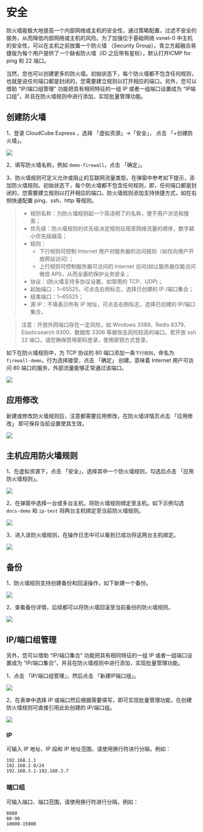 ---
---

# 安全

防火墙能极大地提高一个内部网络或主机的安全性，通过策略配置，过滤不安全的服务，从而降低内部网络或主机的风险。为了加强位于基础网络 vxnet-0 中主机的安全性，可以在主机之前放置一个防火墙 （Security Group）。青立方超融合易捷版为每个用户提供了一个缺省防火墙（ID 之后带有星标），默认打开ICMP for ping 和 22 端口。

当然，您也可以创建更多的防火墙。初始状态下，每个防火墙都不包含任何规则，也就是说任何端口都是封闭的，您需要建立规则以打开相应的端口。另外，您可以借助 “IP/端口组管理” 功能把具有相同特征的一组 IP 或者一组端口设置成为 “IP端口组”，并且在防火墙规则中进行添加，实现批量管理功能。

## 创建防火墙

1、登录 CloudCube Express ，选择 「虚拟资源」→「安全」， 点击 「+创建防火墙」。

![](https://pek3b.qingstor.com/kubesphere-docs/png/20190411235538.png)

2、填写防火墙名称，例如 `demo-firewall`，点击 「确定」。

3、防火墙规则可定义允许或阻止的互联网流量类型。在弹窗中参考如下提示，添加防火墙规则。初始状态下，每个防火墙都不包含任何规则，即，任何端口都是封闭的，您需要建立规则以打开相应的端口。防火墙规则添加支持快捷方式，如在右侧快速配置 ping、ssh、http 等规则。


> - 规则名称：为防火墙规则起一个简洁明了的名称，便于用户浏览和搜索；
> - 优先级：防火墙规则的优先级决定规则应用至网络流量的顺序，数字越小优先级越高；
> - 规则：
>    - 下行规则可控制 Internet 用户对服务器的访问规则（如仅向用户开放网站访问）；
>    - 上行规则可控制服务器可访问的 Internet 访问(如让服务器仅能访问微信 API)，从而全面的保护业务安全；
> - 协议：(防火墙支持多协议设置，如常用的 TCP、UDP)；
> - 起始端口：1~65525，可点击右侧标志，选择已创建的 IP /端口集合；
> - 结束端口：1~65525；
> - 源 IP：不填表示所有 IP 地址，可点击右侧标志，选择已创建的 IP/端口集合。

> 注意：开放外网端口存在一定风险，如 Windows 3389、Redis 6379、Elasticsearch 9300、数据库 3306 等被攻击风险较高的端口。若开放 ssh 22 端口，请您确保禁用密码登录，使用密钥方式登录。


如下在防火墙规则中，为 TCP 协议的 80 端口添加一条`下行规则`，命名为 `firewall-demo`，行为选择接受，点击 「确定」 创建。意味着 Internet 用户可访问 80 端口的服务，外部流量能够正常通过该端口。

![](https://pek3b.qingstor.com/kubesphere-docs/png/20190525091445.png)

## 应用修改

新建或修改防火墙规则后，注意都需要应用修改，在防火墙详情页点击 「应用修改」 即可保存当前设置使其生效。

![](https://pek3b.qingstor.com/kubesphere-docs/png/20190525092114.png)

## 主机应用防火墙规则

1、在虚拟资源下，点击 「安全」，选择其中一个防火墙规则，勾选后点击 「应用防火墙规则」。

![](https://pek3b.qingstor.com/kubesphere-docs/png/20190525092422.png)

2、在弹窗中选择一台或多台主机，将防火墙规则绑定至主机。如下示例勾选 `docs-demo` 和 `ip-test` 将两台主机绑定至当前防火墙规则。

![](https://pek3b.qingstor.com/kubesphere-docs/png/20190525092455.png)

3、进入该防火墙规则，在操作日志中可以看到已成功将这两台主机绑定。

![](https://pek3b.qingstor.com/kubesphere-docs/png/20190525092643.png)

## 备份

1、防火墙规则支持创建备份和回滚操作，如下新建一个备份。

![](https://pek3b.qingstor.com/kubesphere-docs/png/20190525092920.png)

2、查看备份详情，后续都可以将防火墙回滚至当前备份的防火墙规则。

![](https://pek3b.qingstor.com/kubesphere-docs/png/20190525093000.png)

## IP/端口组管理

另外，您可以借助 “IP/端口集合” 功能把具有相同特征的一组 IP 或者一组端口设置成为 “IP/端口集合”，并且在防火墙规则中进行添加，实现批量管理功能。

1、点击 「IP/端口组管理」，然后点击 「新建IP端口组」。

![](https://pek3b.qingstor.com/kubesphere-docs/png/20190525093322.png)

2、在表单中选择 IP 或端口然后根据需要填写，即可实现批量管理功能，在创建防火墙规则可直接引用此处创建的 IP/端口组。

![](https://pek3b.qingstor.com/kubesphere-docs/png/20190525093357.png)

### IP 

可输入 IP 地址、IP 段和 IP 地址范围，请使用换行符进行分隔，例如：

```
192.168.1.1
192.168.2.0/24
192.168.3.1-192.168.3.7
```

### 端口组

可输入端口、端口范围，请使用换行符进行分隔，例如：

```
8080
80-90
10000-15000
```